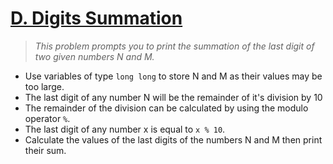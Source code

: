 # [D. Digits Summation](https://codeforces.com/group/6uhngucRCe/contest/429626/problem/D)
> *This problem prompts you to print the summation of the last digit of two given numbers N and M.*

+ Use variables of type ```long long``` to store N and M as their values may be too large.
+ The last digit of any number N will be the remainder of it's division by 10
+ The remainder of the division can be calculated by using the modulo operator ```%```.
+ The last digit of any number x is equal to ```x % 10```.
+ Calculate the values of the last digits of the numbers N and M then print their sum.